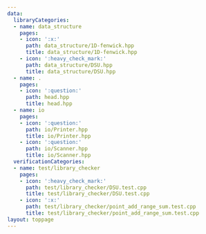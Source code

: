 ```yaml
---
data:
  libraryCategories:
  - name: data_structure
    pages:
    - icon: ':x:'
      path: data_structure/1D-fenwick.hpp
      title: data_structure/1D-fenwick.hpp
    - icon: ':heavy_check_mark:'
      path: data_structure/DSU.hpp
      title: data_structure/DSU.hpp
  - name: .
    pages:
    - icon: ':question:'
      path: head.hpp
      title: head.hpp
  - name: io
    pages:
    - icon: ':question:'
      path: io/Printer.hpp
      title: io/Printer.hpp
    - icon: ':question:'
      path: io/Scanner.hpp
      title: io/Scanner.hpp
  verificationCategories:
  - name: test/library_checker
    pages:
    - icon: ':heavy_check_mark:'
      path: test/library_checker/DSU.test.cpp
      title: test/library_checker/DSU.test.cpp
    - icon: ':x:'
      path: test/library_checker/point_add_range_sum.test.cpp
      title: test/library_checker/point_add_range_sum.test.cpp
layout: toppage
---
```

